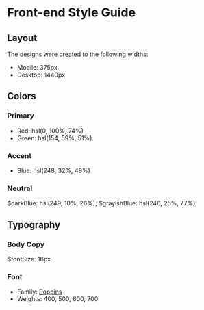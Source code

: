 # Front-end Style Guide

## Layout

The designs were created to the following widths:

- Mobile: 375px
- Desktop: 1440px

## Colors

### Primary

- Red: hsl(0, 100%, 74%) 
- Green: hsl(154, 59%, 51%)

### Accent

- Blue: hsl(248, 32%, 49%)

### Neutral

$darkBlue: hsl(249, 10%, 26%); 
$grayishBlue: hsl(246, 25%, 77%);

## Typography

### Body Copy

$fontSize: 16px

### Font

- Family: [Poppins](https://fonts.google.com/specimen/Poppins)
- Weights: 400, 500, 600, 700